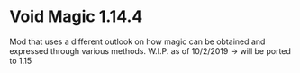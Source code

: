 # Void Magic 1.14.4

Mod that uses a different outlook on how magic can be obtained and expressed through various methods.
W.I.P. as of 10/2/2019 -> will be ported to 1.15
